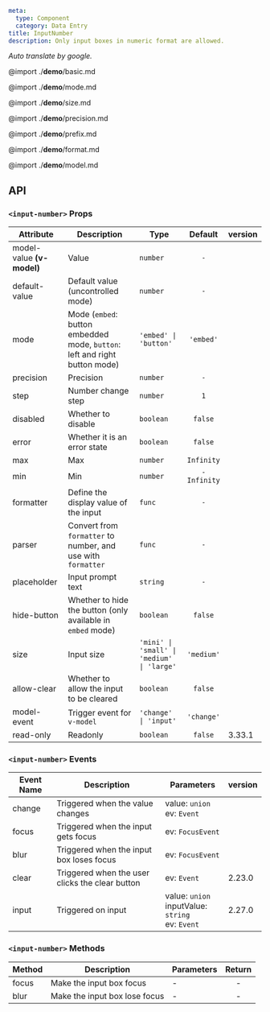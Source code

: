 ```yaml
meta:
  type: Component
  category: Data Entry
title: InputNumber
description: Only input boxes in numeric format are allowed.
```

*Auto translate by google.*

@import ./__demo__/basic.md

@import ./__demo__/mode.md

@import ./__demo__/size.md

@import ./__demo__/precision.md

@import ./__demo__/prefix.md

@import ./__demo__/format.md

@import ./__demo__/model.md

## API


### `<input-number>` Props

|Attribute|Description|Type|Default|version|
|---|---|---|:---:|:---|
|model-value **(v-model)**|Value|`number`|`-`||
|default-value|Default value (uncontrolled mode)|`number`|`-`||
|mode|Mode (`embed`: button embedded mode, `button`: left and right button mode)|`'embed' \| 'button'`|`'embed'`||
|precision|Precision|`number`|`-`||
|step|Number change step|`number`|`1`||
|disabled|Whether to disable|`boolean`|`false`||
|error|Whether it is an error state|`boolean`|`false`||
|max|Max|`number`|`Infinity`||
|min|Min|`number`|`-Infinity`||
|formatter|Define the display value of the input|`func`|`-`||
|parser|Convert from `formatter` to number, and use with `formatter`|`func`|`-`||
|placeholder|Input prompt text|`string`|`-`||
|hide-button|Whether to hide the button (only available in `embed` mode)|`boolean`|`false`||
|size|Input size|`'mini' \| 'small' \| 'medium' \| 'large'`|`'medium'`||
|allow-clear|Whether to allow the input to be cleared|`boolean`|`false`||
|model-event|Trigger event for `v-model`|`'change' \| 'input'`|`'change'`||
|read-only|Readonly|`boolean`|`false`|3.33.1|
### `<input-number>` Events

|Event Name|Description|Parameters|version|
|---|---|---|:---|
|change|Triggered when the value changes|value: `union`<br>ev: `Event`||
|focus|Triggered when the input gets focus|ev: `FocusEvent`||
|blur|Triggered when the input box loses focus|ev: `FocusEvent`||
|clear|Triggered when the user clicks the clear button|ev: `Event`|2.23.0|
|input|Triggered on input|value: `union`<br>inputValue: `string`<br>ev: `Event`|2.27.0|
### `<input-number>` Methods

|Method|Description|Parameters|Return|
|---|---|---|:---:|
|focus|Make the input box focus|-|-|
|blur|Make the input box lose focus|-|-|


